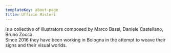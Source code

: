 ```yaml
---
templateKey: about-page
title: Ufficio Misteri
---
```

is a collective of illustrators composed by Marco Bassi, Daniele Castellano, Bruno Zocca. \
Since 2016 they have been working in Bologna in the attempt to weave their signs and their visual worlds.
